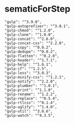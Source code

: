 # sematicForStep

    "gulp": "^3.9.0",
    "gulp-autoprefixer": "^3.0.1",
    "gulp-chmod": "^1.2.0",
    "gulp-clone": "^1.0.0",
    "gulp-concat": "^2.6.0",
    "gulp-concat-css": "^2.2.0",
    "gulp-copy": "^0.0.2",
    "gulp-dedupe": "^0.0.2",
    "gulp-flatten": "^0.2.0",
    "gulp-header": "^1.7.1",
    "gulp-help": "^1.6.1",
    "gulp-if": "^1.2.5",
    "gulp-less": "^3.0.3",
    "gulp-minify-css": "^1.2.1",
    "gulp-notify": "^2.2.0",
    "gulp-plumber": "^1.0.1",
    "gulp-print": "^1.1.0",
    "gulp-rename": "^1.2.2",
    "gulp-replace": "^0.5.4",
    "gulp-rtlcss": "^0.1.4",
    "gulp-uglify": "^1.4.0",
    "gulp-util": "^3.0.6",
    "gulp-watch": "^4.3.5",

